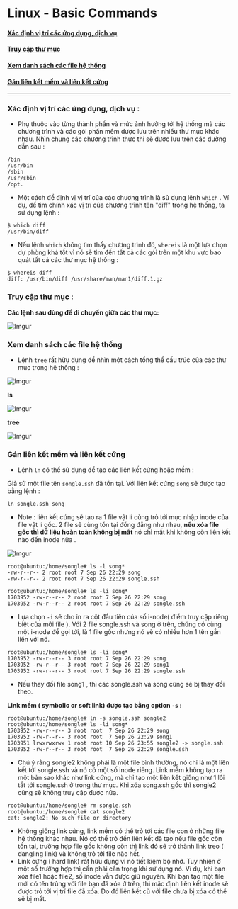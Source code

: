 # Linux - Basic Commands

#### [Xác định vị trí các ứng dụng, dịch vụ](#xd)
#### [Truy cập thư mục](#tc)
#### [Xem danh sách các file hệ thống](#x)
#### [Gán liên kết mềm và liên kết cứng ](#g)

<hr>

### <a name="xd"> Xác định vị trí các ứng dụng, dịch vụ : </a>
- Phụ thuộc vào từng thành phần và mức ảnh hưởng tới hệ thống mà các chương trình và các gói phần mềm dược lưu
trên nhiều thư mục khác nhau. Nhìn chung các chương trình thực thi sẽ được lưu trên các đường dẫn sau : 
```
/bin
/usr/bin
/sbin
/usr/sbin
/opt.
```

- Một cách để định vị vị trí của các chương trình là sử dụng lệnh `which` . Ví dụ, để tìm chính xác vị trí của 
chương trình tên "diff" trong hệ thống, ta sử dụng lệnh :
```
$ which diff
/usr/bin/diff
```
-  Nếu lệnh `which` không tìm thấy chương trình đó, `whereis` là một lựa chọn dự phòng khá tốt vì nó sẽ tìm đến 
tất cả các gói trên một khu vực bao quát tất cả các thư mục hệ thống :

```
$ whereis diff
diff: /usr/bin/diff /usr/share/man/man1/diff.1.gz

```

### <a name="tc"> Truy cập thư mục : </a>

**Các lệnh sau dùng để di chuyển giữa các thư mục:**

![Imgur](https://i.imgur.com/wG8NdAN.png)

 ### <a name="x">Xem danh sách các file hệ thống </a>

- Lệnh `tree` rất hữu dụng để nhìn một cách tổng thể cấu trúc của các thư mục trong hệ thống :

![Imgur](https://i.imgur.com/kxhV03P.png)

**ls**

![Imgur](https://i.imgur.com/jo4N4rt.png)

**tree**

![Imgur](https://i.imgur.com/vJPhtfo.png)


 ### <a name="g"> Gán liên kết mềm và liên kết cứng </a>

- Lệnh `ln` có thể sử dụng để tạo các liên kết cứng hoặc mềm :

Giả sử một file tên ` songle.ssh ` đã tồn tại. Với liên kết cứng ` song ` sẽ được tạo bằng lệnh :

` ln songle.ssh song `

-  Note : liên kết cứng sẽ tạo ra 1 file vật lí cùng trỏ tới mục nhập inode của file vật lí gốc. 
2 file sẽ cùng tồn tại đồng đẳng như nhau, **nếu xóa file gốc thì dữ liệu hoàn toàn không bị mất** nó chỉ mất
khi không còn liên kết nào đến inode nữa .
	
![Imgur](https://i.imgur.com/Tdhcez8.png)

```
root@ubuntu:/home/songle# ls -l song*
-rw-r--r-- 2 root root 7 Sep 26 22:29 song
-rw-r--r-- 2 root root 7 Sep 26 22:29 songle.ssh

root@ubuntu:/home/songle# ls -li song*
1703952 -rw-r--r-- 2 root root 7 Sep 26 22:29 song
1703952 -rw-r--r-- 2 root root 7 Sep 26 22:29 songle.ssh
```

- Lựa chọn `-i` sẽ cho in ra cột đầu tiên của số i-node( điểm truy cập riêng biệt của mỗi file ).
Với 2 file songle.ssh và song ở trên, chúng có cùng một i-node để gọi tới, là 1 file gốc nhưng nó sẽ có 
nhiều hơn 1 tên gắn liền với nó.

```
root@ubuntu:/home/songle# ls -li song*
1703952 -rw-r--r-- 3 root root 7 Sep 26 22:29 song
1703952 -rw-r--r-- 3 root root 7 Sep 26 22:29 song1
1703952 -rw-r--r-- 3 root root 7 Sep 26 22:29 songle.ssh

```
- Nếu thay đổi file song1 , thì các songle.ssh và song cũng sẽ bị thay đổi theo.

**Link mềm ( symbolic or soft link) được tạo bằng option `-s` :**

```
root@ubuntu:/home/songle# ln -s songle.ssh songle2
root@ubuntu:/home/songle# ls -li song*
1703952 -rw-r--r-- 3 root root  7 Sep 26 22:29 song
1703952 -rw-r--r-- 3 root root  7 Sep 26 22:29 song1
1703951 lrwxrwxrwx 1 root root 10 Sep 26 23:55 songle2 -> songle.ssh
1703952 -rw-r--r-- 3 root root  7 Sep 26 22:29 songle.ssh

```

- Chú ý rằng songle2 không phải là một file bình thường, nó chỉ là một liên kết tới songle.ssh và nó có một số inode riêng. 
Link mềm không tạo ra một bản sao khác như link cứng, mà chỉ tạo một liên kết giống như 1 lối tắt tới songle.ssh ở trong thư mục.
Khi xóa song.ssh gốc thì songle2 cũng sẽ không truy cập được nữa.
```
root@ubuntu:/home/songle# rm songle.ssh
root@ubuntu:/home/songle# cat songle2
cat: songle2: No such file or directory
```

- Không giống link cứng, link mềm có thể trỏ tới các file con ở những file hệ thống khác nhau. Nó có thể trỏ đến
liên kết đã tạo nếu file gốc còn tồn tại, trường hợp file gốc không còn thì link đó sẽ trở thành link treo ( dangling link)
 và không trỏ tới file nào hết.
- Link cứng ( hard link) rất hữu dụng vì nó tiết kiệm bộ nhớ. Tuy nhiên ở một số trường hợp thì cần phải cẩn trọng khi sử dụng nó.
Ví dụ, khi bạn xóa file1 hoặc file2, số inode vẫn được giữ nguyên.  Khi bạn tạo một file mới có tên trùng với file bạn đã xóa ở trên,
thì mặc định liên kết inode sẽ được trỏ tới vị trí file đã xóa. Do đó liên kết cũ với file chưa bị xóa có thể sẽ bị mất.

